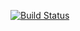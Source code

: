 [![Build Status](https://travis-ci.org/l1905/learn-travis.svg?branch=master)](https://travis-ci.org/l1905/learn-travis)
